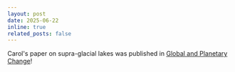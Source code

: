 ```yaml
---
layout: post
date: 2025-06-22 
inline: true
related_posts: false
---
```


Carol's paper on supra-glacial lakes was published in <a href='https://doi.org/10.1016/j.gloplacha.2025.104949' > Global and Planetary Change</a>! 
